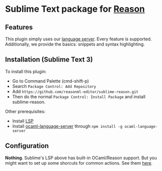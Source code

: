 # Sublime Text package for [Reason](https://github.com/facebook/reason)

## Features

This plugin simply uses our [language server](https://github.com/freebroccolo/ocaml-language-server#server-capabilities). Every feature is supported. Additionally, we provide the basics: snippets and syntax highlighting.

## Installation (Sublime Text 3)

To install this plugin:

- Go to Command Palette (cmd-shift-p)
- Search `Package Control: Add Repository`
- Add `https://github.com/reasonml-editor/sublime-reason.git`
- Then do the normal `Package Control: Install Package` and install sublime-reason.

Other prerequisites:

- Install [LSP](https://github.com/tomv564/LSP)
- Install [ocaml-language-server](https://github.com/freebroccolo/ocaml-language-server) through `npm install -g ocaml-language-server`

## Configuration

**Nothing**. Sublime's LSP above has built-in OCaml/Reason support. But you might want to set up some shorcuts for common actions. See them [here](https://lsp.readthedocs.io/en/latest/#features).
